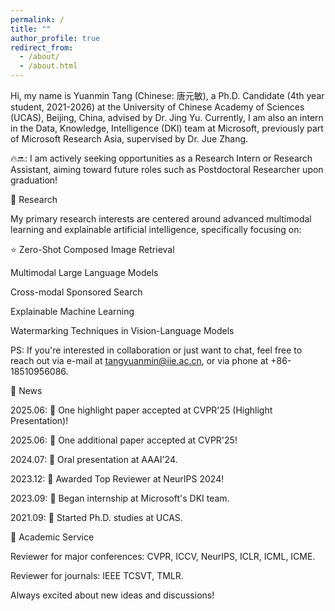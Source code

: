 ```yaml
---
permalink: /
title: ""
author_profile: true
redirect_from: 
  - /about/
  - /about.html
---
```


Hi, my name is Yuanmin Tang (Chinese: 唐元敏), a Ph.D. Candidate (4th year student, 2021-2026) at the University of Chinese Academy of Sciences (UCAS), Beijing, China, advised by Dr. Jing Yu. Currently, I am also an intern in the Data, Knowledge, Intelligence (DKI) team at Microsoft, previously part of Microsoft Research Asia, supervised by Dr. Jue Zhang.

🔥🔜: I am actively seeking opportunities as a Research Intern or Research Assistant, aiming toward future roles such as Postdoctoral Researcher upon graduation!

📖 Research

My primary research interests are centered around advanced multimodal learning and explainable artificial intelligence, specifically focusing on:

⭐ Zero-Shot Composed Image Retrieval

Multimodal Large Language Models

Cross-modal Sponsored Search

Explainable Machine Learning

Watermarking Techniques in Vision-Language Models

PS: If you're interested in collaboration or just want to chat, feel free to reach out via e-mail at tangyuanmin@iie.ac.cn, or via phone at +86-18510956086.

🎉 News

2025.06: 🎉 One highlight paper accepted at CVPR'25 (Highlight Presentation)!

2025.06: 🎉 One additional paper accepted at CVPR'25!

2024.07: 🎉 Oral presentation at AAAI'24.

2023.12: 🎉 Awarded Top Reviewer at NeurIPS 2024!

2023.09: 🎉 Began internship at Microsoft's DKI team.

2021.09: 🎉 Started Ph.D. studies at UCAS.

🌟 Academic Service

Reviewer for major conferences: CVPR, ICCV, NeurIPS, ICLR, ICML, ICME.

Reviewer for journals: IEEE TCSVT, TMLR.

Always excited about new ideas and discussions!
